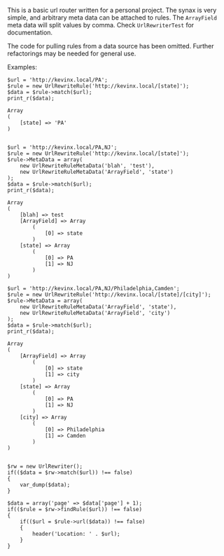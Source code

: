 This is a basic url router written for a personal project. The synax is very simple, and arbitrary meta data can be attached to rules. The `ArrayField` meta data will split values by comma. Check `UrlRewriterTest` for documentation.

The code for pulling rules from a data source has been omitted. Further refactorings may be needed for general use.

Examples:

    $url = 'http://kevinx.local/PA';
    $rule = new UrlRewriteRule('http://kevinx.local/[state]');
    $data = $rule->match($url);
    print_r($data);

    Array
    (
        [state] => 'PA'
    )
    

    $url = 'http://kevinx.local/PA,NJ';
    $rule = new UrlRewriteRule('http://kevinx.local/[state]');
    $rule->MetaData = array(
        new UrlRewriteRuleMetaData('blah', 'test'),
        new UrlRewriteRuleMetaData('ArrayField', 'state')
    );
    $data = $rule->match($url);
    print_r($data);

    Array
    (
        [blah] => test
        [ArrayField] => Array
            (
                [0] => state
            )
        [state] => Array
            (
                [0] => PA
                [1] => NJ
            )
    )
    
    $url = 'http://kevinx.local/PA,NJ/Philadelphia,Camden';
    $rule = new UrlRewriteRule('http://kevinx.local/[state]/[city]');
    $rule->MetaData = array(
        new UrlRewriteRuleMetaData('ArrayField', 'state'),
        new UrlRewriteRuleMetaData('ArrayField', 'city')
    );
    $data = $rule->match($url);
    print_r($data);

    Array
    (
        [ArrayField] => Array
            (
                [0] => state
                [1] => city
            )
        [state] => Array
            (
                [0] => PA
                [1] => NJ
            )
        [city] => Array
            (
                [0] => Philadelphia
                [1] => Camden
            )
    )


    $rw = new UrlRewriter();
    if(($data = $rw->match($url)) !== false)
    {
        var_dump($data);
    }

    $data = array('page' => $data['page'] + 1);
    if(($rule = $rw->findRule($url)) !== false)
    {
        if(($url = $rule->url($data)) !== false)
        {
            header('Location: ' . $url);
        }
    }
